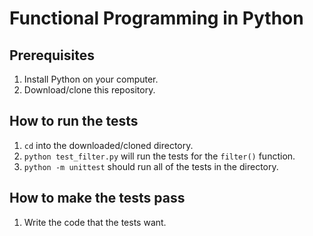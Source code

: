 # Functional Programming in Python

## Prerequisites

1. Install Python on your computer.
2. Download/clone this repository.

## How to run the tests

1. `cd` into the downloaded/cloned directory.
2. `python test_filter.py` will run the tests for the `filter()` function.
3. `python -m unittest` should run all of the tests in the directory.


## How to make the tests pass

1. Write the code that the tests want. 


